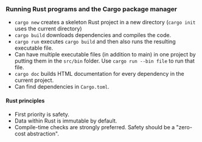 ### Running Rust programs and the Cargo package manager
- `cargo new` creates a skeleton Rust project in a new directory (`cargo init` uses the current directory)
- `cargo build` downloads dependencies and compiles the code.
- `cargo run` executes `cargo build` and then also runs the resulting executable file.
- Can have multiple executable files (in addition to main) in one project by putting them in the `src/bin` folder. Use `cargo run --bin file` to run that file.
- `cargo doc` builds HTML documentation for every dependency in the current project.
- Can find dependencies in `Cargo.toml`.

#### Rust principles
- First priority is safety.
- Data within Rust is immutable by default.
- Compile-time checks are strongly preferred. Safety should be a "zero-cost abstraction".
